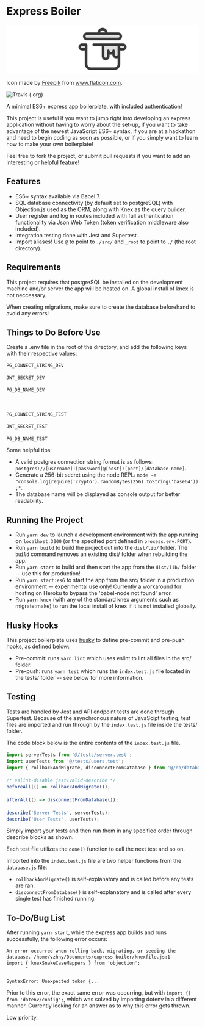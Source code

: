 # Express Boiler

![Pot Logo](pot_logo.png 'Pot Logo')

Icon made by [Freepik](https://www.flaticon.com/authors/freepik) from www.flaticon.com.

![Travis (.org)](https://img.shields.io/travis/vzhny/express-boiler.svg?style=flat-square)

A minimal ES6+ express app boilerplate, with included authentication!

This project is useful if you want to jump right into developing an express application without having to worry about the set-up, if you want to take advantage of the newest JavaScript ES6+ syntax, if you are at a hackathon and need to begin coding as soon as possible, or if you simply want to learn how to make your own boilerplate!

Feel free to fork the project, or submit pull requests if you want to add an interesting or helpful feature!

## Features

- ES6+ syntax available via Babel 7.
- SQL database connectivity (by default set to postgreSQL) with Objection.js used as the ORM, along with Knex as the query builder.
- User register and log in routes included with full authentication functionality via Json Web Token (token verification middleware also included).
- Integration testing done with Jest and Supertest.
- Import aliases! Use `@` to point to `./src/` and `_root` to point to `./` (the root directory).

## Requirements

This project requires that postgreSQL be installed on the development machine and/or server the app will be hosted on. A global install of knex is not neccessary.

When creating migrations, make sure to create the database beforehand to avoid any errors!

## Things to Do Before Use

Create a .env file in the root of the directory, and add the following keys with their respective values:

```
PG_CONNECT_STRING_DEV

JWT_SECRET_DEV

PG_DB_NAME_DEV



PG_CONNECT_STRING_TEST

JWT_SECRET_TEST

PG_DB_NAME_TEST
```

Some helpful tips:

- A valid postgres connection string format is as follows: `postgres://[username]:[password]@[host]:[port]/[database-name]`.
- Generate a 256-bit secret using the node REPL: `node -e "console.log(require('crypto').randomBytes(256).toString('base64'));"`.
- The database name will be displayed as console output for better readability.

## Running the Project

- Run `yarn dev` to launch a development environment with the app running on `localhost:3000` (or the specified port defined in `process.env.PORT`).
- Run `yarn build` to build the project out into the `dist/lib/` folder. The `build` command removes an existing dist/ folder when rebuilding the app.
- Run `yarn start` to build and then start the app from the `dist/lib/` folder -- use this for production!
- Run `yarn start:es6` to start the app from the src/ folder in a production environment -- experimental use only! Currently a workaround for hosting on Heroku to bypass the 'babel-node not found' error.
- Run `yarn knex` (with any of the standard knex arguments such as migrate:make) to run the local install of knex if it is not installed globally.

## Husky Hooks

This project boilerplate uses [husky](https://www.npmjs.com/package/husky) to define pre-commit and pre-push hooks, as defined below:

- Pre-commit: runs `yarn lint` which uses eslint to lint all files in the src/ folder.
- Pre-push: runs `yarn test` which runs the `index.test.js` file located in the tests/ folder -- see below for more information.

## Testing

Tests are handled by Jest and API endpoint tests are done through Supertest. Because of the asynchronous nature of JavaScipt testing, test files are imported and run through by the `index.test.js` file inside the tests/ folder.

The code block below is the entire contents of the `index.test.js` file.

```javascript
import serverTests from '@/tests/server.test';
import userTests from '@/tests/users.test';
import { rollbackAndMigrate, disconnectFromDatabase } from '@/db/database';

/* eslint-disable jest/valid-describe */
beforeAll(() => rollbackAndMigrate());

afterAll(() => disconnectFromDatabase());

describe('Server Tests', serverTests);
describe('User Tests', userTests);
```

Simply import your tests and then run them in any specified order through describe blocks as shown.

Each test file utilizes the `done()` function to call the next test and so on.

Imported into the `index.test.js` file are two helper functions from the `database.js` file:

- `rollbackAndMigrate()` is self-explanatory and is called before any tests are ran.
- `disconnectFromDatabase()` is self-explanatory and is called after every single test has finished running.

## To-Do/Bug List

After running `yarn start`, while the express app builds and runs successfully, the following error occurs:

```
An error occurred when rolling back, migrating, or seeding the database. /home/vzhny/Documents/express-boiler/knexfile.js:1
import { knexSnakeCaseMappers } from 'objection';
       ^

SyntaxError: Unexpected token {...
```

Prior to this error, the exact same error was occurring, but with `import {} from 'dotenv/config';`, which was solved by importing dotenv in a different manner. Currently looking for an answer as to why this error gets thrown.

Low priority.

